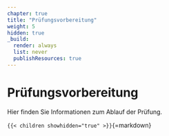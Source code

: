 ```yaml
---
chapter: true
title: "Prüfungsvorbereitung"
weight: 5
hidden: true
_build:
  render: always
  list: never
  publishResources: true
---
```



# Prüfungsvorbereitung

Hier finden Sie Informationen zum Ablauf der Prüfung.


`{{< children showhidden="true" >}}`{=markdown}
